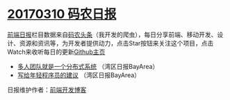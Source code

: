 # [20170310 码农日报](https://github.com/kujian/frontendDaily/blob/master/2017/03/10.md)

[前端日报](http://caibaojian.com/c/news)栏目数据来自[码农头条](http://hao.caibaojian.com/)（我开发的爬虫），每日分享前端、移动开发、设计、资源和资讯等，为开发者提供动力，点击Star按钮来关注这个项目，点击Watch来收听每日的更新[Github主页](https://github.com/kujian/frontendDaily)
* [多人团队就是一个分布式系统](http://hao.caibaojian.com/29456.html) （湾区日报BayArea）
* [写给年轻程序员的建议](http://hao.caibaojian.com/29455.html) （湾区日报BayArea）

日报维护作者：[前端开发博客](http://caibaojian.com/) 